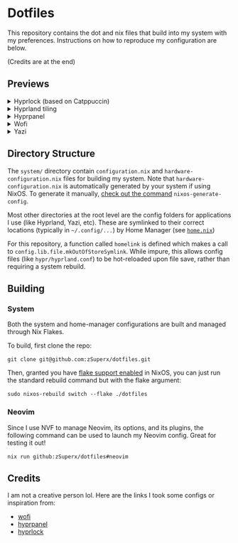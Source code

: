 # Dotfiles

This repository contains the dot and nix files that build into my system with my
preferences. Instructions on how to reproduce my configuration are below.

(Credits are at the end)

## Previews

<details>
<summary>Hyprlock (based on Catppuccin)</summary>
  
![Hyprlock (based on Catppuccin)](./assets/preview/hyprlock.png)
</details>

<details>
<summary>Hyprland tiling</summary>
  
![Hyprland tiled Fish terminals](./assets/preview/hyprland-tiling.png)
</details>

<details>
<summary>Hyprpanel</summary>
  
![Hyprpanel](./assets/preview/hyprpanel.png)
</details>

<details>
<summary>Wofi</summary>
  
![Wofi](./assets/preview/wofi.png)
</details>

<details>
  <summary>Yazi</summary>
  
  ![Yazi](./assets/preview/yazi.png)  
</details>



## Directory Structure

The `system/` directory contain `configuration.nix` and
`hardware-configuration.nix` files for building my system. Note that
`hardware-configuration.nix` is automatically generated by your system if using
NixOS. To generate it manually,
[check out the command](https://nixos.wiki/wiki/Nixos-generate-config)
`nixos-generate-config`.

Most other directories at the root level are the config folders for applications
I use (like Hyprland, Yazi, etc). These are symlinked to their correct locations
(typically in `~/.config/...`) by Home Manager (see
[`home.nix`](https://github.com/piyushkumbhare/dotfiles/blob/master/home.nix#L21))

For this repository, a function called `homelink` is defined which makes a call
to `config.lib.file.mkOutOfStoreSymlink`. While impure, this allows config files
(like `hypr/hyprland.conf`) to be hot-reloaded upon file save, rather than
requiring a system rebuild.

## Building

### System

Both the system and home-manager configurations are built and managed through
Nix Flakes.

To build, first clone the repo:

```console
git clone git@github.com:zSuperx/dotfiles.git
```

Then, granted you have [flake support enabled](https://nixos.wiki/wiki/flakes)
in NixOS, you can just run the standard rebuild command but with the flake
argument:

```console
sudo nixos-rebuild switch --flake ./dotfiles
```

### Neovim

Since I use NVF to manage Neovim, its options, and its plugins, the following
command can be used to launch my Neovim config. Great for testing it out!

```console
nix run github:zSuperx/dotfiles#neovim
```

## Credits

I am not a creative person lol. Here are the links I took some configs or
inspiration from:

- [wofi](https://github.com/7KIR7/dots/tree/main)
- [hyprpanel](https://github.com/Jas-SinghFSU/HyprPanel)
- [hyprlock](https://github.com/catppuccin/hyprlock)
